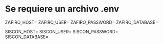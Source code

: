 # Se requiere un archivo .env
ZAFIRO_HOST=
ZAFIRO_USER=
ZAFIRO_PASSWORD=
ZAFIRO_DATABASE=

SISCON_HOST=
SISCON_USER=
SISCON_PASSWORD=
SISCON_DATABASE=
